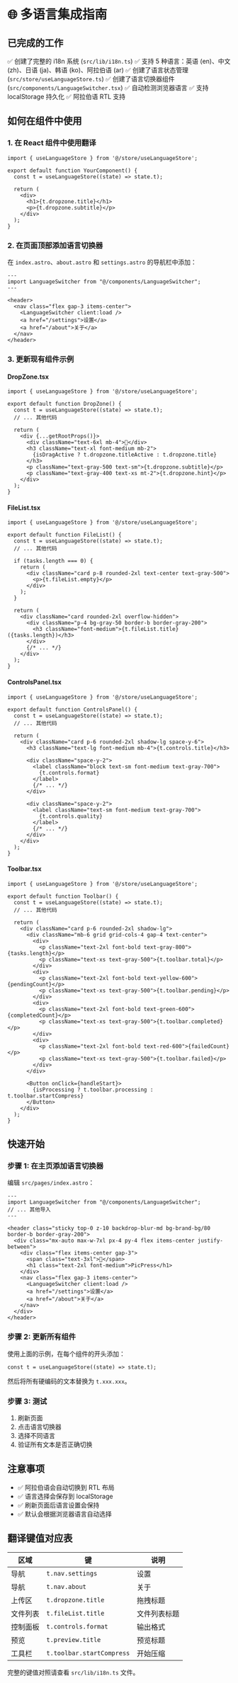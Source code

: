 # 🌐 多语言集成指南

## 已完成的工作

✅ 创建了完整的 i18n 系统 (`src/lib/i18n.ts`)
✅ 支持 5 种语言：英语 (en)、中文 (zh)、日语 (ja)、韩语 (ko)、阿拉伯语 (ar)
✅ 创建了语言状态管理 (`src/store/useLanguageStore.ts`)
✅ 创建了语言切换器组件 (`src/components/LanguageSwitcher.tsx`)
✅ 自动检测浏览器语言
✅ 支持 localStorage 持久化
✅ 阿拉伯语 RTL 支持

## 如何在组件中使用

### 1. 在 React 组件中使用翻译

```tsx
import { useLanguageStore } from '@/store/useLanguageStore';

export default function YourComponent() {
  const t = useLanguageStore((state) => state.t);
  
  return (
    <div>
      <h1>{t.dropzone.title}</h1>
      <p>{t.dropzone.subtitle}</p>
    </div>
  );
}
```

### 2. 在页面顶部添加语言切换器

在 `index.astro`、`about.astro` 和 `settings.astro` 的导航栏中添加：

```astro
---
import LanguageSwitcher from "@/components/LanguageSwitcher";
---

<header>
  <nav class="flex gap-3 items-center">
    <LanguageSwitcher client:load />
    <a href="/settings">设置</a>
    <a href="/about">关于</a>
  </nav>
</header>
```

### 3. 更新现有组件示例

#### DropZone.tsx
```tsx
import { useLanguageStore } from '@/store/useLanguageStore';

export default function DropZone() {
  const t = useLanguageStore((state) => state.t);
  // ... 其他代码
  
  return (
    <div {...getRootProps()}>
      <div className="text-6xl mb-4">📸</div>
      <h3 className="text-xl font-medium mb-2">
        {isDragActive ? t.dropzone.titleActive : t.dropzone.title}
      </h3>
      <p className="text-gray-500 text-sm">{t.dropzone.subtitle}</p>
      <p className="text-gray-400 text-xs mt-2">{t.dropzone.hint}</p>
    </div>
  );
}
```

#### FileList.tsx
```tsx
import { useLanguageStore } from '@/store/useLanguageStore';

export default function FileList() {
  const t = useLanguageStore((state) => state.t);
  // ... 其他代码
  
  if (tasks.length === 0) {
    return (
      <div className="card p-8 rounded-2xl text-center text-gray-500">
        <p>{t.fileList.empty}</p>
      </div>
    );
  }
  
  return (
    <div className="card rounded-2xl overflow-hidden">
      <div className="p-4 bg-gray-50 border-b border-gray-200">
        <h3 className="font-medium">{t.fileList.title} ({tasks.length})</h3>
      </div>
      {/* ... */}
    </div>
  );
}
```

#### ControlsPanel.tsx
```tsx
import { useLanguageStore } from '@/store/useLanguageStore';

export default function ControlsPanel() {
  const t = useLanguageStore((state) => state.t);
  // ... 其他代码
  
  return (
    <div className="card p-6 rounded-2xl shadow-lg space-y-6">
      <h3 className="text-lg font-medium mb-4">{t.controls.title}</h3>
      
      <div className="space-y-2">
        <label className="block text-sm font-medium text-gray-700">
          {t.controls.format}
        </label>
        {/* ... */}
      </div>
      
      <div className="space-y-2">
        <label className="text-sm font-medium text-gray-700">
          {t.controls.quality}
        </label>
        {/* ... */}
      </div>
    </div>
  );
}
```

#### Toolbar.tsx
```tsx
import { useLanguageStore } from '@/store/useLanguageStore';

export default function Toolbar() {
  const t = useLanguageStore((state) => state.t);
  // ... 其他代码
  
  return (
    <div className="card p-6 rounded-2xl shadow-lg">
      <div className="mb-6 grid grid-cols-4 gap-4 text-center">
        <div>
          <p className="text-2xl font-bold text-gray-800">{tasks.length}</p>
          <p className="text-xs text-gray-500">{t.toolbar.total}</p>
        </div>
        <div>
          <p className="text-2xl font-bold text-yellow-600">{pendingCount}</p>
          <p className="text-xs text-gray-500">{t.toolbar.pending}</p>
        </div>
        <div>
          <p className="text-2xl font-bold text-green-600">{completedCount}</p>
          <p className="text-xs text-gray-500">{t.toolbar.completed}</p>
        </div>
        <div>
          <p className="text-2xl font-bold text-red-600">{failedCount}</p>
          <p className="text-xs text-gray-500">{t.toolbar.failed}</p>
        </div>
      </div>
      
      <Button onClick={handleStart}>
        {isProcessing ? t.toolbar.processing : t.toolbar.startCompress}
      </Button>
    </div>
  );
}
```

## 快速开始

### 步骤 1: 在主页添加语言切换器

编辑 `src/pages/index.astro`：

```astro
---
import LanguageSwitcher from "@/components/LanguageSwitcher";
// ... 其他导入
---

<header class="sticky top-0 z-10 backdrop-blur-md bg-brand-bg/80 border-b border-gray-200">
  <div class="mx-auto max-w-7xl px-4 py-4 flex items-center justify-between">
    <div class="flex items-center gap-3">
      <span class="text-3xl">📸</span>
      <h1 class="text-2xl font-medium">PicPress</h1>
    </div>
    <nav class="flex gap-3 items-center">
      <LanguageSwitcher client:load />
      <a href="/settings">设置</a>
      <a href="/about">关于</a>
    </nav>
  </div>
</header>
```

### 步骤 2: 更新所有组件

使用上面的示例，在每个组件的开头添加：

```tsx
const t = useLanguageStore((state) => state.t);
```

然后将所有硬编码的文本替换为 `t.xxx.xxx`。

### 步骤 3: 测试

1. 刷新页面
2. 点击语言切换器
3. 选择不同语言
4. 验证所有文本是否正确切换

## 注意事项

- ✅ 阿拉伯语会自动切换到 RTL 布局
- ✅ 语言选择会保存到 localStorage
- ✅ 刷新页面后语言设置会保持
- ✅ 默认会根据浏览器语言自动选择

## 翻译键值对应表

| 区域 | 键 | 说明 |
|------|-----|------|
| 导航 | `t.nav.settings` | 设置 |
| 导航 | `t.nav.about` | 关于 |
| 上传区 | `t.dropzone.title` | 拖拽标题 |
| 文件列表 | `t.fileList.title` | 文件列表标题 |
| 控制面板 | `t.controls.format` | 输出格式 |
| 预览 | `t.preview.title` | 预览标题 |
| 工具栏 | `t.toolbar.startCompress` | 开始压缩 |

完整的键值对照请查看 `src/lib/i18n.ts` 文件。


